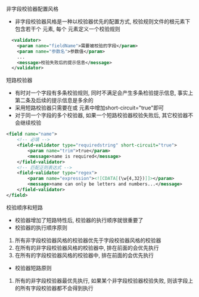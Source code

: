 
非字段校验器配置风格
* 非字段校验器风格是一种以校验器优先的配置方式, 校验规则文件的根元素下包含若干个<validator> 元素, 每个<validator> 元素定义一个校验规则
```xml
  <validator>
    <param name="fieldName">需要被校验的字段</param>
    <param name="参数名">参数值</param>
    ...
    <message>校验失败后的提示信息</message>
  </validator>
```

短路校验器
* 有时对一个字段有多条校验规则, 同时不满足会产生多条检验提示信息, 事实上第二条及后续的提示信息是多余的
* 采用短路校验器只需要在<validator>或<field-validator> 元素中增加short-circuit="true"即可
* 对于同一个字段的多个校验器, 如果一个短路校验器校验失败后, 其它校验器不会继续校验

```xml
<field name="name">
    <!-- 必填 -->
    <field-validator type="requiredstring" short-circuit="true">
        <param name="trim">true</param>
        <message>name is required</message>
    </field-validator>
    <!-- 匹配正则表达式 -->
    <field-validator type="regex">
        <param name="expression"><![CDATA[(\w{4,32})]]></param>
        <message>name can only be letters and numbers...</message>
    </field-validator>
</field>
```

校验顺序和短路
* 校验器增加了短路特性后, 校验器的执行顺序就很重要了
* 校验器的执行顺序原则
1) 所有非字段校验器风格的校验器优先于字段校验器风格的校验器
2) 在所有的非字段校验器风格的校验器中, 排在前面的会优先执行
3) 在所有的字段校验器风格的校验器中, 排在前面的会优先执行
* 校验器短路原则
1) 所有的非字段校验器最优先执行, 如果某个非字段校验器校验失败, 则该字段上的所有字段校验器都不会得到执行
